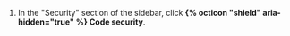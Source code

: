 1. In the "Security" section of the sidebar, click **{% octicon "shield" aria-hidden="true" %} Code security**.
